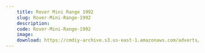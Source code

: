 ```yaml
---
    title: Rover Mini Range 1992
    slug: Rover-Mini-Range-1992
    description:
    code: Rover-Mini-Range-1992
    image:
    download: https://cmdiy-archive.s3.us-east-1.amazonaws.com/adverts/documents/Rover+Mini+Range+1992.pdf
---
```

<!-- Content of the page -->

##
        